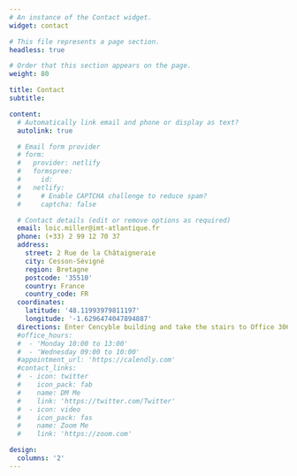 ```yaml
---
# An instance of the Contact widget.
widget: contact

# This file represents a page section.
headless: true

# Order that this section appears on the page.
weight: 80

title: Contact
subtitle:

content:
  # Automatically link email and phone or display as text?
  autolink: true

  # Email form provider
  # form:
  #   provider: netlify
  #   formspree:
  #     id:
  #   netlify:
  #     # Enable CAPTCHA challenge to reduce spam?
  #     captcha: false

  # Contact details (edit or remove options as required)
  email: loic.miller@imt-atlantique.fr
  phone: (+33) 2 99 12 70 37
  address:
    street: 2 Rue de la Châtaigneraie
    city: Cesson-Sévigné
    region: Bretagne
    postcode: '35510'
    country: France
    country_code: FR
  coordinates:
    latitude: '48.11993979811197'
    longitude: '-1.6296474047894887'
  directions: Enter Cencyble building and take the stairs to Office 306A on Floor 2
  #office_hours:
  #  - 'Monday 10:00 to 13:00'
  #  - 'Wednesday 09:00 to 10:00'
  #appointment_url: 'https://calendly.com'
  #contact_links:
  #  - icon: twitter
  #    icon_pack: fab
  #    name: DM Me
  #    link: 'https://twitter.com/Twitter'
  #  - icon: video
  #    icon_pack: fas
  #    name: Zoom Me
  #    link: 'https://zoom.com'

design:
  columns: '2'
---
```

